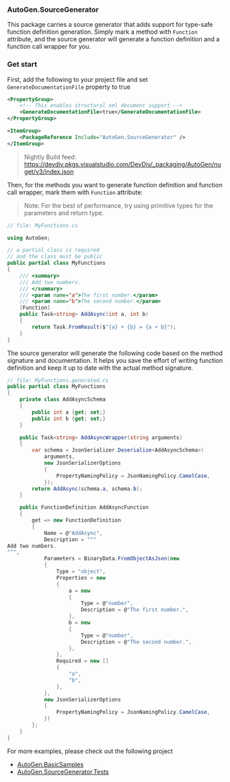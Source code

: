 ### AutoGen.SourceGenerator

This package carries a source generator that adds support for type-safe function definition generation. Simply mark a method with `Function` attribute, and the source generator will generate a function definition and a function call wrapper for you.

### Get start

First, add the following to your project file and set `GenerateDocumentationFile` property to true

```xml
<PropertyGroup>
    <!-- This enables structural xml document support -->
    <GenerateDocumentationFile>true</GenerateDocumentationFile>
</PropertyGroup>
```
```xml
<ItemGroup>
    <PackageReference Include="AutoGen.SourceGenerator" />
</ItemGroup>
```

> Nightly Build feed: https://devdiv.pkgs.visualstudio.com/DevDiv/_packaging/AutoGen/nuget/v3/index.json

Then, for the methods you want to generate function definition and function call wrapper, mark them with `Function` attribute:

> Note: For the best of performance, try using primitive types for the parameters and return type.

```csharp
// file: MyFunctions.cs

using AutoGen;

// a partial class is required
// and the class must be public
public partial class MyFunctions
{
    /// <summary>
    /// Add two numbers.
    /// </summary>
    /// <param name="a">The first number.</param>
    /// <param name="b">The second number.</param>
    [Function]
    public Task<string> AddAsync(int a, int b)
    {
        return Task.FromResult($"{a} + {b} = {a + b}");
    }
}
```

The source generator will generate the following code based on the method signature and documentation. It helps you save the effort of writing function definition and keep it up to date with the actual method signature.

```csharp
// file: MyFunctions.generated.cs
public partial class MyFunctions
{
    private class AddAsyncSchema
    {
		public int a {get; set;}
		public int b {get; set;}
    }

    public Task<string> AddAsyncWrapper(string arguments)
    {
        var schema = JsonSerializer.Deserialize<AddAsyncSchema>(
            arguments, 
            new JsonSerializerOptions
            {
                PropertyNamingPolicy = JsonNamingPolicy.CamelCase,
            });
        return AddAsync(schema.a, schema.b);
    }

    public FunctionDefinition AddAsyncFunction
    {
        get => new FunctionDefinition
		{
			Name = @"AddAsync",
            Description = """
Add two numbers.
""",
            Parameters = BinaryData.FromObjectAsJson(new
            {
                Type = "object",
                Properties = new
				{
				    a = new
				    {
					    Type = @"number",
					    Description = @"The first number.",
				    },
				    b = new
				    {
					    Type = @"number",
					    Description = @"The second number.",
				    },
                },
                Required = new []
				{
				    "a",
				    "b",
				},
            },
            new JsonSerializerOptions
			{
				PropertyNamingPolicy = JsonNamingPolicy.CamelCase,
			})
        };
    }
}
```

For more examples, please check out the following project
- [AutoGen.BasicSamples](../samples/AutoGen.BasicSamples/)
- [AutoGen.SourceGenerator.Tests](../../test/AutoGen.SourceGenerator.Tests/)
